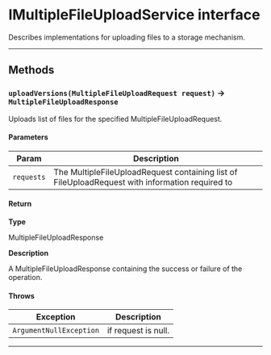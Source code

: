 # IMultipleFileUploadService interface

Describes implementations for uploading files to a storage mechanism.

---
## Methods
### `uploadVersions(MultipleFileUploadRequest request)` → `MultipleFileUploadResponse`

Uploads list of files for the specified MultipleFileUploadRequest.

#### Parameters
|Param|Description|
|-----|-----------|
|`requests` |  The MultipleFileUploadRequest containing list of FileUploadRequest with information required to |

#### Return

**Type**

MultipleFileUploadResponse

**Description**

A MultipleFileUploadResponse containing the success or failure of the operation.

#### Throws
|Exception|Description|
|---------|-----------|
|`ArgumentNullException` |  if request is null. |

---
